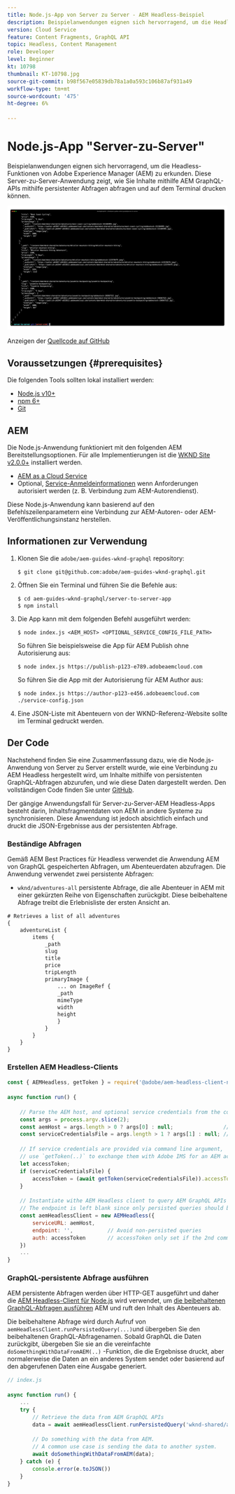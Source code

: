 ```yaml
---
title: Node.js-App von Server zu Server - AEM Headless-Beispiel
description: Beispielanwendungen eignen sich hervorragend, um die Headless-Funktionen von Adobe Experience Manager (AEM) zu erkunden. Diese serverseitige Node.js-Anwendung zeigt, wie Inhalte mithilfe AEM GraphQL-APIs mithilfe persistenter Abfragen abgefragt werden können.
version: Cloud Service
feature: Content Fragments, GraphQL API
topic: Headless, Content Management
role: Developer
level: Beginner
kt: 10798
thumbnail: KT-10798.jpg
source-git-commit: b98f567e05839db78a1a0a593c106b87af931a49
workflow-type: tm+mt
source-wordcount: '475'
ht-degree: 6%

---
```


# Node.js-App &quot;Server-zu-Server&quot;

Beispielanwendungen eignen sich hervorragend, um die Headless-Funktionen von Adobe Experience Manager (AEM) zu erkunden. Diese Server-zu-Server-Anwendung zeigt, wie Sie Inhalte mithilfe AEM GraphQL-APIs mithilfe persistenter Abfragen abfragen und auf dem Terminal drucken können.

![Node.js-App von Server zu Server mit AEM Headless](./assets/server-to-server-app/server-to-server-app.png)

Anzeigen der [Quellcode auf GitHub](https://github.com/adobe/aem-guides-wknd-graphql/tree/main/server-to-server-app)

## Voraussetzungen {#prerequisites}

Die folgenden Tools sollten lokal installiert werden:

+ [Node.js v10+](https://nodejs.org/en/)
+ [npm 6+](https://www.npmjs.com/)
+ [Git](https://git-scm.com/)

## AEM

Die Node.js-Anwendung funktioniert mit den folgenden AEM Bereitstellungsoptionen. Für alle Implementierungen ist die [WKND Site v2.0.0+](https://github.com/adobe/aem-guides-wknd/releases/latest) installiert werden.

+ [AEM as a Cloud Service](https://experienceleague.adobe.com/docs/experience-manager-cloud-service/content/implementing/deploying/overview.html?lang=de)
+ Optional, [Service-Anmeldeinformationen](https://experienceleague.adobe.com/docs/experience-manager-cloud-service/content/implementing/developing/generating-access-tokens-for-server-side-apis.html) wenn Anforderungen autorisiert werden (z. B. Verbindung zum AEM-Autorendienst).

Diese Node.js-Anwendung kann basierend auf den Befehlszeilenparametern eine Verbindung zur AEM-Autoren- oder AEM-Veröffentlichungsinstanz herstellen.

## Informationen zur Verwendung

1. Klonen Sie die `adobe/aem-guides-wknd-graphql` repository:

   ```shell
   $ git clone git@github.com:adobe/aem-guides-wknd-graphql.git
   ```

1. Öffnen Sie ein Terminal und führen Sie die Befehle aus:

   ```shell
   $ cd aem-guides-wknd-graphql/server-to-server-app
   $ npm install
   ```

1. Die App kann mit dem folgenden Befehl ausgeführt werden:

   ```
   $ node index.js <AEM_HOST> <OPTIONAL_SERVICE_CONFIG_FILE_PATH>
   ```

   So führen Sie beispielsweise die App für AEM Publish ohne Autorisierung aus:

   ```shell
   $ node index.js https://publish-p123-e789.adobeaemcloud.com
   ```

   So führen Sie die App mit der Autorisierung für AEM Author aus:

   ```shell
   $ node index.js https://author-p123-e456.adobeaemcloud.com ./service-config.json
   ```

1. Eine JSON-Liste mit Abenteuern von der WKND-Referenz-Website sollte im Terminal gedruckt werden.

## Der Code

Nachstehend finden Sie eine Zusammenfassung dazu, wie die Node.js-Anwendung von Server zu Server erstellt wurde, wie eine Verbindung zu AEM Headless hergestellt wird, um Inhalte mithilfe von persistenten GraphQL-Abfragen abzurufen, und wie diese Daten dargestellt werden. Den vollständigen Code finden Sie unter [GitHub](https://github.com/adobe/aem-guides-wknd-graphql/tree/main/server-to-server-app).

Der gängige Anwendungsfall für Server-zu-Server-AEM Headless-Apps besteht darin, Inhaltsfragmentdaten von AEM in andere Systeme zu synchronisieren. Diese Anwendung ist jedoch absichtlich einfach und druckt die JSON-Ergebnisse aus der persistenten Abfrage.

### Beständige Abfragen

Gemäß AEM Best Practices für Headless verwendet die Anwendung AEM von GraphQL gespeicherten Abfragen, um Abenteuerdaten abzufragen. Die Anwendung verwendet zwei persistente Abfragen:

+ `wknd/adventures-all` persistente Abfrage, die alle Abenteuer in AEM mit einer gekürzten Reihe von Eigenschaften zurückgibt. Diese beibehaltene Abfrage treibt die Erlebnisliste der ersten Ansicht an.

```
# Retrieves a list of all adventures
{
    adventureList {
        items {
            _path
            slug
            title
            price
            tripLength
            primaryImage {
                ... on ImageRef {
                _path
                mimeType
                width
                height
                }
            }
        }
    }
}
```

### Erstellen AEM Headless-Clients

```javascript
const { AEMHeadless, getToken } = require('@adobe/aem-headless-client-nodejs');

async function run() { 

    // Parse the AEM host, and optional service credentials from the command line arguments
    const args = process.argv.slice(2);
    const aemHost = args.length > 0 ? args[0] : null;                // Example: https://author-p123-e456.adobeaemcloud.com
    const serviceCredentialsFile = args.length > 1 ? args[1] : null; // Example: ./service-config.json

    // If service credentials are provided via command line argument,
    // use `getToken(..)` to exchange them with Adobe IMS for an AEM access token 
    let accessToken;
    if (serviceCredentialsFile) {
        accessToken = (await getToken(serviceCredentialsFile)).accessToken;
    }

    // Instantiate withe AEM Headless client to query AEM GraphQL APIs
    // The endpoint is left blank since only persisted queries should be used to query AEM's GraphQL APIs
    const aemHeadlessClient = new AEMHeadless({
        serviceURL: aemHost,
        endpoint: '',           // Avoid non-persisted queries
        auth: accessToken       // accessToken only set if the 2nd command line parameter is set
    })
    ...
}
```


### GraphQL-persistente Abfrage ausführen

AEM persistente Abfragen werden über HTTP-GET ausgeführt und daher die [AEM Headless-Client für Node.js](https://github.com/adobe/aem-headless-client-nodejs) wird verwendet, um [die beibehaltenen GraphQL-Abfragen ausführen](https://github.com/adobe/aem-headless-client-nodejs#within-asyncawait) AEM und ruft den Inhalt des Abenteuers ab.

Die beibehaltene Abfrage wird durch Aufruf von `aemHeadlessClient.runPersistedQuery(...)`und übergeben Sie den beibehaltenen GraphQL-Abfragenamen. Sobald GraphQL die Daten zurückgibt, übergeben Sie sie an die vereinfachte `doSomethingWithDataFromAEM(..)` -Funktion, die die Ergebnisse druckt, aber normalerweise die Daten an ein anderes System sendet oder basierend auf den abgerufenen Daten eine Ausgabe generiert.

```js
// index.js

async function run() { 
    ...
    try {
        // Retrieve the data from AEM GraphQL APIs
        data = await aemHeadlessClient.runPersistedQuery('wknd-shared/adventures-all')
        
        // Do something with the data from AEM. 
        // A common use case is sending the data to another system.
        await doSomethingWithDataFromAEM(data);
    } catch (e) {
        console.error(e.toJSON())
    }
}
```
